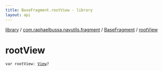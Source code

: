 ```yaml
---
title: BaseFragment.rootView - library
layout: api
---
```


<div class='api-docs-breadcrumbs'><a href="../../index.html">library</a> / <a href="../index.html">com.raphaelbussa.navutils.fragment</a> / <a href="index.html">BaseFragment</a> / <a href="./root-view.html">rootView</a></div>

# rootView

<div class="signature"><code><span class="keyword">var </span><span class="identifier">rootView</span><span class="symbol">: </span><a href="https://developer.android.com/reference/android/view/View.html"><span class="identifier">View</span></a><span class="symbol">?</span></code></div>
